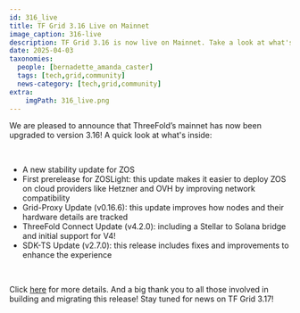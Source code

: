 ```yaml
---
id: 316_live
title: TF Grid 3.16 Live on Mainnet
image_caption: 316-live
description: TF Grid 3.16 is now live on Mainnet. Take a look at what's inside of this release.
date: 2025-04-03
taxonomies:
  people: [bernadette_amanda_caster]
  tags: [tech,grid,community]
  news-category: [tech,grid,community]
extra:
    imgPath: 316_live.png
---
```


We are pleased to announce that ThreeFold’s mainnet has now been upgraded to version 3.16! A quick look at what's inside:

<br/>

- A new stability update for ZOS
- First prerelease for ZOSLight: this update makes it easier to deploy ZOS on cloud providers like Hetzner and OVH by improving network compatibility
- Grid-Proxy Update (v0.16.6): this update improves how nodes and their hardware details are tracked
- ThreeFold Connect Update (v4.2.0): including a Stellar to Solana bridge and initial support for V4!
- SDK-TS Update (v2.7.0): this release includes fixes and improvements to enhance the experience

<br/>

Click [here](https://forum.threefold.io/t/gep-tf-grid-mainnet-release-3-16/4526) for more details. And a big thank you to all those involved in building and migrating this release! Stay tuned for news on TF Grid 3.17!